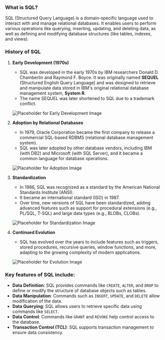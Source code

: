 ### What is SQL?

SQL (Structured Query Language) is a domain-specific language used to interact with and manage relational databases. It enables users to perform various operations like querying, inserting, updating, and deleting data, as well as defining and modifying database structures (like tables, indexes, and views).

### History of SQL

1. **Early Development (1970s)**
   - SQL was developed in the early 1970s by IBM researchers Donald D. Chamberlin and Raymond F. Boyce. It was originally named **SEQUEL** (Structured English Query Language) and was designed to retrieve and manipulate data stored in IBM's original relational database management system, **System R**.
   - The name SEQUEL was later shortened to SQL due to a trademark conflict.

   ![Placeholder for Early Development Image](Media/Images/sql_early_development.png)

2. **Adoption by Relational Databases**
   - In 1979, Oracle Corporation became the first company to release a commercial SQL-based RDBMS (relational database management system).
   - SQL was later adopted by other database vendors, including IBM (with DB2) and Microsoft (with SQL Server), and it became a common language for database operations.

   ![Placeholder for Adoption Image](Media/Images/sql_adoption.png)

3. **Standardization**
   - In 1986, SQL was recognized as a standard by the American National Standards Institute (ANSI).
   - It became an international standard (ISO) in 1987.
   - Over time, new versions of SQL have been standardized, adding advanced features such as support for procedural extensions (e.g., PL/SQL, T-SQL) and large data types (e.g., BLOBs, CLOBs).

   ![Placeholder for Standardization Image](Media/Images/sql_standardization.png)

4. **Continued Evolution**
   - SQL has evolved over the years to include features such as triggers, stored procedures, recursive queries, window functions, and more, adapting to the growing complexity of modern applications.

   ![Placeholder for Evolution Image](Media/Images/sql_evolution.png)

### Key features of SQL include:

- **Data Definition**: SQL provides commands like `CREATE`, `ALTER`, and `DROP` to define or modify the structure of database objects such as tables.
- **Data Manipulation**: Commands such as `INSERT`, `UPDATE`, and `DELETE` allow modification of the data.
- **Data Querying**: SQL allows users to retrieve specific data using commands like `SELECT`.
- **Data Control**: Commands like `GRANT` and `REVOKE` help control access to the database.
- **Transaction Control (TCL)**: SQL supports transaction management to ensure data consistency.

